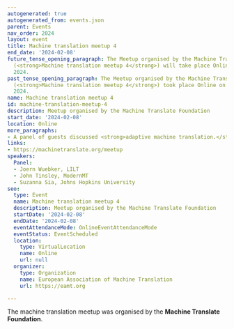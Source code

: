 ```yaml
---
autogenerated: true
autogenerated_from: events.json
parent: Events
nav_order: 2024
layout: event
title: Machine translation meetup 4
end_date: '2024-02-08'
future_tense_opening_paragraph: The Meetup organised by the Machine Translate Foundation
  (<strong>Machine translation meetup 4</strong>) will take place Online on 08 February,
  2024.
past_tense_opening_paragraph: The Meetup organised by the Machine Translate Foundation
  (<strong>Machine translation meetup 4</strong>) took place Online on 08 February,
  2024.
name: Machine translation meetup 4
id: machine-translation-meetup-4
description: Meetup organised by the Machine Translate Foundation
start_date: '2024-02-08'
location: Online
more_paragraphs:
- A panel of guests discussed <strong>adaptive machine translation.</strong>
links:
- https://machinetranslate.org/meetup
speakers:
  Panel:
  - Joern Wuebker, LILT
  - John Tinsley, ModernMT
  - Suzanna Sia, Johns Hopkins University
seo:
  type: Event
  name: Machine translation meetup 4
  description: Meetup organised by the Machine Translate Foundation
  startDate: '2024-02-08'
  endDate: '2024-02-08'
  eventAttendanceMode: OnlineEventAttendanceMode
  eventStatus: EventScheduled
  location:
    type: VirtualLocation
    name: Online
    url: null
  organizer:
    type: Organization
    name: European Association of Machine Translation
    url: https://eamt.org

---
```

The machine translation meetup was organised by the **Machine Translate Foundation**.
